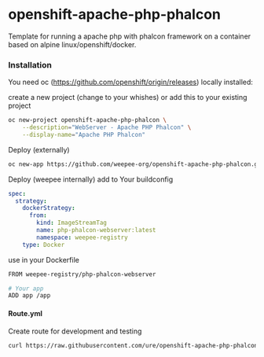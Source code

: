 # openshift-apache-php-phalcon

Template for running a apache php with phalcon framework on a container based on alpine linux/openshift/docker.

### Installation

You need oc (https://github.com/openshift/origin/releases) locally installed:

create a new project (change to your whishes) or add this to your existing project

```sh
oc new-project openshift-apache-php-phalcon \
    --description="WebServer - Apache PHP Phalcon" \
    --display-name="Apache PHP Phalcon"
```

Deploy (externally)

```sh
oc new-app https://github.com/weepee-org/openshift-apache-php-phalcon.git --name apache-php-phalcon
```

Deploy (weepee internally)
add to Your buildconfig
```yaml
spec:
  strategy:
    dockerStrategy:
      from:
        kind: ImageStreamTag
        name: php-phalcon-webserver:latest
        namespace: weepee-registry
    type: Docker
```
use in your Dockerfile
```sh
FROM weepee-registry/php-phalcon-webserver

# Your app
ADD app /app
```

#### Route.yml

Create route for development and testing

```sh
curl https://raw.githubusercontent.com/ure/openshift-apache-php-phalcon/master/Route.yaml | oc create -f -
```
